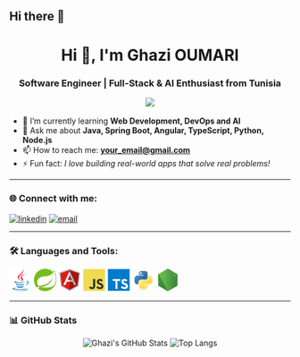 ## Hi there 👋

<!--
**oumarii/oumarii** is a ✨ _special_ ✨ repository because its `README.md` (this file) appears on your GitHub profile.

Here are some ideas to get you started:

- 🔭 I’m currently working on ...
- 🌱 I’m currently learning ...
- 👯 I’m looking to collaborate on ...
- 🤔 I’m looking for help with ...
- 💬 Ask me about ...
- 📫 How to reach me: ...
- 😄 Pronouns: ...
- ⚡ Fun fact: ...
-->
<h1 align="center">Hi 👋, I'm Ghazi OUMARI</h1>
<h3 align="center">Software Engineer | Full-Stack & AI Enthusiast from Tunisia</h3>

<p align="center">
  <img src="https://media.giphy.com/media/qgQUggAC3Pfv687qPC/giphy.gif" width="200" />
</p>

- 🌱 I’m currently learning **Web Development, DevOps and AI**
- 💬 Ask me about **Java, Spring Boot, Angular, TypeScript, Python, Node.js**
- 📫 How to reach me: **your_email@gmail.com**  
- ⚡ Fun fact: *I love building real-world apps that solve real problems!*

---

### 🌐 Connect with me:
<p align="left">
<a href="https://linkedin.com/in/your-linkedin" target="blank"><img align="center" src="https://img.shields.io/badge/LinkedIn-blue?logo=linkedin" alt="linkedin" /></a>
<a href="mailto:your_email@gmail.com"><img align="center" src="https://img.shields.io/badge/Email-red?logo=gmail" alt="email" /></a>
</p>

---

### 🛠 Languages and Tools:
<p>
  <img src="https://raw.githubusercontent.com/devicons/devicon/master/icons/java/java-original.svg" alt="java" width="40" height="40"/>
  <img src="https://raw.githubusercontent.com/devicons/devicon/master/icons/spring/spring-original.svg" alt="spring" width="40" height="40"/>
  <img src="https://raw.githubusercontent.com/devicons/devicon/master/icons/angularjs/angularjs-original.svg" alt="angular" width="40" height="40"/>
  <img src="https://raw.githubusercontent.com/devicons/devicon/master/icons/javascript/javascript-original.svg" alt="javascript" width="40" height="40"/>
  <img src="https://raw.githubusercontent.com/devicons/devicon/master/icons/typescript/typescript-original.svg" alt="typescript" width="40" height="40"/>
  <img src="https://raw.githubusercontent.com/devicons/devicon/master/icons/python/python-original.svg" alt="python" width="40" height="40"/>
  <img src="https://raw.githubusercontent.com/devicons/devicon/master/icons/nodejs/nodejs-original.svg" alt="nodejs" width="40" height="40"/>
</p>

---

### 📊 GitHub Stats
<p align="center">
  <img src="https://github-readme-stats.vercel.app/api?username=oumarii&show_icons=true&theme=radical" alt="Ghazi's GitHub Stats" />
  <img src="https://github-readme-stats.vercel.app/api/top-langs/?username=oumarii&layout=compact&theme=radical" alt="Top Langs" />
</p>
